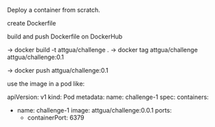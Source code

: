 Deploy a container from scratch.


create Dockerfile

build and push Dockerfile on DockerHub

-> docker build -t attgua/challenge  . 
-> docker tag attgua/challenge attgua/challenge:0.1

-> docker push attgua/challenge:0.1

use the image in a pod like:

apiVersion: v1
kind: Pod
metadata:
   name: challenge-1
spec:
   containers:
   - name: challenge-1
     image: attgua/challenge:0.0.1
     ports:
     - containerPort: 6379


